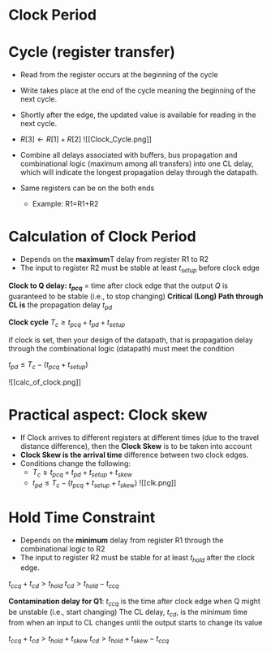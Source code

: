 # Clock Period
# Cycle (register transfer)
- Read from the register occurs at the beginning of the cycle
- Write takes place at the end of the cycle meaning the beginning of the next cycle.
- Shortly after the edge, the updated value is available for reading in the next cycle.
- $R[3]\leftarrow R[1]+R[2]$
![[Clock_Cycle.png]]

- Combine all delays associated with buffers, bus propagation and combinational logic (maximum among all transfers) into one CL delay, which will indicate the longest propagation delay through the datapath.

- Same registers can be on the both ends
	- Example: R1=R1+R2
# Calculation of Clock Period
- Depends on the **maximum**T delay from register R1 to R2
- The input to register R2 must be stable at least $t_{setup}$ before clock edge

**Clock to Q delay: $t_{pcq}$** = time after clock edge that the output $Q$ is guaranteed to be stable (i.e., to stop changing)
**Critical (Long) Path through CL is** the propagation delay $t_{pd}$

**Clock cycle** $T_c\ge t_{pcq}+t_{pd}+t_{setup}$

if clock is set, then your design of the datapath, that is propagation delay through the combinational logic (datapath) must meet the condition

$t_{pd}\le T_c-(t_{pcq}+t_{setup})$

![[calc_of_clock.png]]

# Practical aspect: Clock skew
- If Clock arrives to different registers at different times (due to the travel distance difference), then the **Clock Skew** is to be taken into account
- **Clock Skew is the arrival time** difference between two clock edges.
- Conditions change the following:
	- $T_c\ge t_{pcq}+t_{pd}+t_{setup}+t_{skew}$
	- $t_{pd}\le T_c-(t_{pcq}+t_{setup}+t_{skew})$
![[clk.png]]

# Hold Time Constraint
- Depends on the **minimum** delay from register R1 through the combinational logic to R2
- The input to register R2 must be stable for at least $t_{hold}$ after the clock edge.

$t_{ccq}+t_{cd}>t_{hold}$
$t_{cd}>t_{hold}-t_{ccq}$

**Contamination delay for Q1**: $t_{ccq}$ is the time after clock edge when Q might be unstable (i.e., start changing)
The CL delay, $t_{cd}$, is the minimum time from when an input to CL changes until the output starts to change its value

$t_{ccq}+t_{cd}>t_{hold}+t_{skew}$
$t_{cd}>t_{hold}+t_{skew}-t_{ccq}$